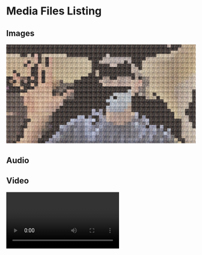 # Media Files Listing


## Images

<img src="media/trapped.jpg"></img>

## Audio

<audio src="media/coolbang.mp3"></audio>

## Video

<video src="media/coloredsquares.mv4"></video>